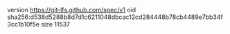 version https://git-lfs.github.com/spec/v1
oid sha256:d538d5288b8d7d1c6211048dbcac12cd284448b78cb4489e7bb34f3cc1b10f5e
size 11537
